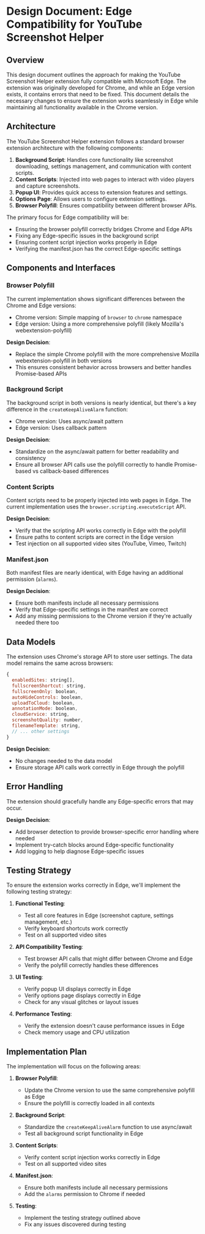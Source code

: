 # Design Document: Edge Compatibility for YouTube Screenshot Helper

## Overview

This design document outlines the approach for making the YouTube Screenshot Helper extension fully compatible with Microsoft Edge. The extension was originally developed for Chrome, and while an Edge version exists, it contains errors that need to be fixed. This document details the necessary changes to ensure the extension works seamlessly in Edge while maintaining all functionality available in the Chrome version.

## Architecture

The YouTube Screenshot Helper extension follows a standard browser extension architecture with the following components:

1. **Background Script**: Handles core functionality like screenshot downloading, settings management, and communication with content scripts.
2. **Content Scripts**: Injected into web pages to interact with video players and capture screenshots.
3. **Popup UI**: Provides quick access to extension features and settings.
4. **Options Page**: Allows users to configure extension settings.
5. **Browser Polyfill**: Ensures compatibility between different browser APIs.

The primary focus for Edge compatibility will be:
- Ensuring the browser polyfill correctly bridges Chrome and Edge APIs
- Fixing any Edge-specific issues in the background script
- Ensuring content script injection works properly in Edge
- Verifying the manifest.json has the correct Edge-specific settings

## Components and Interfaces

### Browser Polyfill

The current implementation shows significant differences between the Chrome and Edge versions:
- Chrome version: Simple mapping of `browser` to `chrome` namespace
- Edge version: Using a more comprehensive polyfill (likely Mozilla's webextension-polyfill)

**Design Decision**: 
- Replace the simple Chrome polyfill with the more comprehensive Mozilla webextension-polyfill in both versions
- This ensures consistent behavior across browsers and better handles Promise-based APIs

### Background Script

The background script in both versions is nearly identical, but there's a key difference in the `createKeepAliveAlarm` function:
- Chrome version: Uses async/await pattern
- Edge version: Uses callback pattern

**Design Decision**:
- Standardize on the async/await pattern for better readability and consistency
- Ensure all browser API calls use the polyfill correctly to handle Promise-based vs callback-based differences

### Content Scripts

Content scripts need to be properly injected into web pages in Edge. The current implementation uses the `browser.scripting.executeScript` API.

**Design Decision**:
- Verify that the scripting API works correctly in Edge with the polyfill
- Ensure paths to content scripts are correct in the Edge version
- Test injection on all supported video sites (YouTube, Vimeo, Twitch)

### Manifest.json

Both manifest files are nearly identical, with Edge having an additional permission (`alarms`).

**Design Decision**:
- Ensure both manifests include all necessary permissions
- Verify that Edge-specific settings in the manifest are correct
- Add any missing permissions to the Chrome version if they're actually needed there too

## Data Models

The extension uses Chrome's storage API to store user settings. The data model remains the same across browsers:

```javascript
{
  enabledSites: string[],
  fullscreenShortcut: string,
  fullscreenOnly: boolean,
  autoHideControls: boolean,
  uploadToCloud: boolean,
  annotationMode: boolean,
  cloudService: string,
  screenshotQuality: number,
  filenameTemplate: string,
  // ... other settings
}
```

**Design Decision**:
- No changes needed to the data model
- Ensure storage API calls work correctly in Edge through the polyfill

## Error Handling

The extension should gracefully handle any Edge-specific errors that may occur.

**Design Decision**:
- Add browser detection to provide browser-specific error handling where needed
- Implement try-catch blocks around Edge-specific functionality
- Add logging to help diagnose Edge-specific issues

## Testing Strategy

To ensure the extension works correctly in Edge, we'll implement the following testing strategy:

1. **Functional Testing**:
   - Test all core features in Edge (screenshot capture, settings management, etc.)
   - Verify keyboard shortcuts work correctly
   - Test on all supported video sites

2. **API Compatibility Testing**:
   - Test browser API calls that might differ between Chrome and Edge
   - Verify the polyfill correctly handles these differences

3. **UI Testing**:
   - Verify popup UI displays correctly in Edge
   - Verify options page displays correctly in Edge
   - Check for any visual glitches or layout issues

4. **Performance Testing**:
   - Verify the extension doesn't cause performance issues in Edge
   - Check memory usage and CPU utilization

## Implementation Plan

The implementation will focus on the following areas:

1. **Browser Polyfill**:
   - Update the Chrome version to use the same comprehensive polyfill as Edge
   - Ensure the polyfill is correctly loaded in all contexts

2. **Background Script**:
   - Standardize the `createKeepAliveAlarm` function to use async/await
   - Test all background script functionality in Edge

3. **Content Scripts**:
   - Verify content script injection works correctly in Edge
   - Test on all supported video sites

4. **Manifest.json**:
   - Ensure both manifests include all necessary permissions
   - Add the `alarms` permission to Chrome if needed

5. **Testing**:
   - Implement the testing strategy outlined above
   - Fix any issues discovered during testing